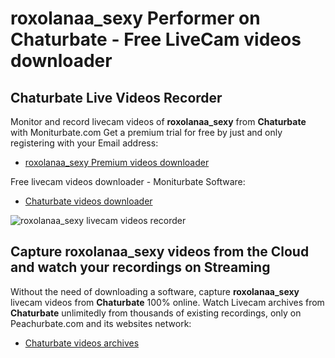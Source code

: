 # roxolanaa_sexy Performer on Chaturbate - Free LiveCam videos downloader

## Chaturbate Live Videos Recorder

Monitor and record livecam videos of **roxolanaa_sexy** from **Chaturbate** with Moniturbate.com
Get a premium trial for free by just and only registering with your Email address:
* [roxolanaa_sexy Premium videos downloader](https://moniturbate.com/request-demo-licence-key.html)

Free livecam videos downloader - Moniturbate Software:
* [Chaturbate videos downloader](https://moniturbate.com/moniturbate-download-software.html)

![roxolanaa_sexy livecam videos recorder](https://peachurnet.com/templates/moniturbate-software.png)


## Capture roxolanaa_sexy videos from the Cloud and watch your recordings on Streaming

Without the need of downloading a software, capture **roxolanaa_sexy** livecam videos from **Chaturbate** 100% online.
Watch Livecam archives from **Chaturbate** unlimitedly from thousands of existing recordings, only on Peachurbate.com and its websites network:
* [Chaturbate videos archives](https://peachurnet.com/)